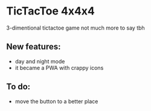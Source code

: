 # TicTacToe 4x4x4
3-dimentional tictactoe game not much more to say tbh
## New features:
* day and night mode
* it became a PWA with crappy icons
## To do:
* move the button to a better place
